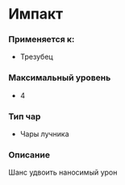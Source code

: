 # Импакт

### Применяется к:

* Трезубец

### Максимальный уровень&#x20;

* 4

### Тип чар

* Чары лучника

### Описание&#x20;

Шанс удвоить наносимый урон
